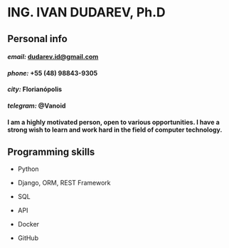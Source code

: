 # **ING. IVAN DUDAREV, Ph.D**

## **Personal info**

#### *email:* dudarev.id@gmail.com

#### *phone:* +55 (48) 98843-9305

#### *city:* Florianópolis

#### *telegram:* @Vanoid

#### I am a highly motivated person, open to various opportunities. I have a strong wish to learn and work hard in the field of computer technology.
## **Programming skills**

+ Python

+ Django, ORM, REST Framework

+ SQL

+ API

+ Docker

+ GitHub